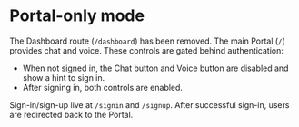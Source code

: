# Portal-only mode

The Dashboard route (`/dashboard`) has been removed. The main Portal (`/`) provides chat and voice. These controls are gated behind authentication:

- When not signed in, the Chat button and Voice button are disabled and show a hint to sign in.
- After signing in, both controls are enabled.

Sign-in/sign-up live at `/signin` and `/signup`. After successful sign-in, users are redirected back to the Portal.
